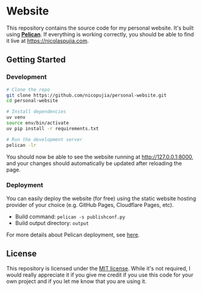 # Website

This repository contains the source code for my personal website. It's built using **[Pelican](https://getpelican.com/)**. If everything is working correctly, you should be able to find it live at <https://nicolaspujia.com>.

## Getting Started

### Development

```bash
# Clone the repo
git clone https://github.com/nicopujia/personal-website.git
cd personal-website

# Install dependencies
uv venv
source env/bin/activate
uv pip install -r requirements.txt

# Run the development server
pelican -lr
```

You should now be able to see the website running at <http://127.0.0.1:8000>, and your changes should automatically be updated after reloading the page.

### Deployment

You can easily deploy the website (for free) using the static website hosting provider of your choice (e.g. GitHub Pages, Cloudflare Pages, etc).

- Build command: `pelican -s publishconf.py`
- Build output directory: `output`

For more details about Pelican deployment, see [here](https://docs.getpelican.com/en/stable/publish.html#deployment).

## License

This repository is licensed under the [MIT license](LICENSE). While it's not required, I would really appreciate it if you give me credit if you use this code for your own project and if you let me know that you are using it.
